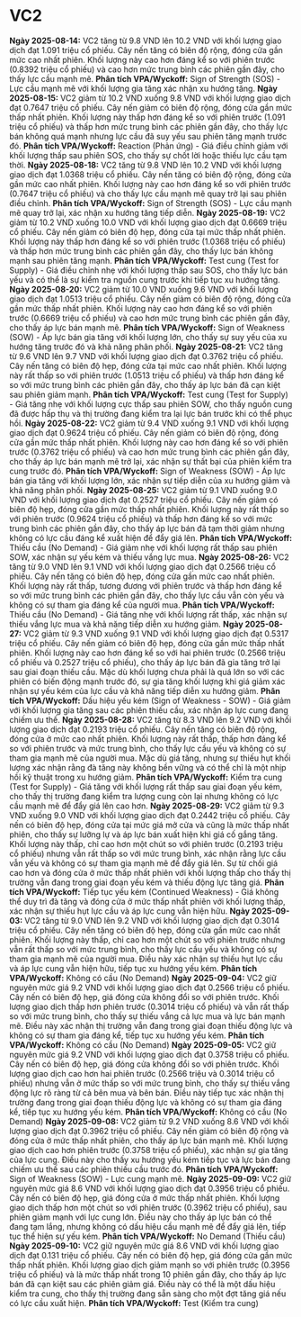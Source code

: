 # VC2

**Ngày 2025-08-14:** VC2 tăng từ 9.8 VND lên 10.2 VND với khối lượng giao dịch đạt 1.091 triệu cổ phiếu. Cây nến tăng có biên độ rộng, đóng cửa gần mức cao nhất phiên. Khối lượng này cao hơn đáng kể so với phiên trước (0.8392 triệu cổ phiếu) và cao hơn mức trung bình các phiên gần đây, cho thấy lực cầu mạnh mẽ. **Phân tích VPA/Wyckoff:** Sign of Strength (SOS) - Lực cầu mạnh mẽ với khối lượng gia tăng xác nhận xu hướng tăng.
**Ngày 2025-08-15:** VC2 giảm từ 10.2 VND xuống 9.8 VND với khối lượng giao dịch đạt 0.7647 triệu cổ phiếu. Cây nến giảm có biên độ rộng, đóng cửa gần mức thấp nhất phiên. Khối lượng này thấp hơn đáng kể so với phiên trước (1.091 triệu cổ phiếu) và thấp hơn mức trung bình các phiên gần đây, cho thấy lực bán không quá mạnh nhưng lực cầu đã suy yếu sau phiên tăng mạnh trước đó. **Phân tích VPA/Wyckoff:** Reaction (Phản ứng) - Giá điều chỉnh giảm với khối lượng thấp sau phiên SOS, cho thấy sự chốt lời hoặc thiếu lực cầu tạm thời.
**Ngày 2025-08-18:** VC2 tăng từ 9.8 VND lên 10.2 VND với khối lượng giao dịch đạt 1.0368 triệu cổ phiếu. Cây nến tăng có biên độ rộng, đóng cửa gần mức cao nhất phiên. Khối lượng này cao hơn đáng kể so với phiên trước (0.7647 triệu cổ phiếu) và cho thấy lực cầu mạnh mẽ quay trở lại sau phiên điều chỉnh. **Phân tích VPA/Wyckoff:** Sign of Strength (SOS) - Lực cầu mạnh mẽ quay trở lại, xác nhận xu hướng tăng tiếp diễn.
**Ngày 2025-08-19:** VC2 giảm từ 10.2 VND xuống 10.0 VND với khối lượng giao dịch đạt 0.6669 triệu cổ phiếu. Cây nến giảm có biên độ hẹp, đóng cửa tại mức thấp nhất phiên. Khối lượng này thấp hơn đáng kể so với phiên trước (1.0368 triệu cổ phiếu) và thấp hơn mức trung bình các phiên gần đây, cho thấy lực bán không mạnh sau phiên tăng mạnh. **Phân tích VPA/Wyckoff:** Test cung (Test for Supply) - Giá điều chỉnh nhẹ với khối lượng thấp sau SOS, cho thấy lực bán yếu và có thể là sự kiểm tra nguồn cung trước khi tiếp tục xu hướng tăng.
**Ngày 2025-08-20:** VC2 giảm từ 10.0 VND xuống 9.6 VND với khối lượng giao dịch đạt 1.0513 triệu cổ phiếu. Cây nến giảm có biên độ rộng, đóng cửa gần mức thấp nhất phiên. Khối lượng này cao hơn đáng kể so với phiên trước (0.6669 triệu cổ phiếu) và cao hơn mức trung bình các phiên gần đây, cho thấy áp lực bán mạnh mẽ. **Phân tích VPA/Wyckoff:** Sign of Weakness (SOW) - Áp lực bán gia tăng với khối lượng lớn, cho thấy sự suy yếu của xu hướng tăng trước đó và khả năng phân phối.
**Ngày 2025-08-21:** VC2 tăng từ 9.6 VND lên 9.7 VND với khối lượng giao dịch đạt 0.3762 triệu cổ phiếu. Cây nến tăng có biên độ hẹp, đóng cửa tại mức cao nhất phiên. Khối lượng này rất thấp so với phiên trước (1.0513 triệu cổ phiếu) và thấp hơn đáng kể so với mức trung bình các phiên gần đây, cho thấy áp lực bán đã cạn kiệt sau phiên giảm mạnh. **Phân tích VPA/Wyckoff:** Test cung (Test for Supply) - Giá tăng nhẹ với khối lượng cực thấp sau phiên SOW, cho thấy nguồn cung đã được hấp thụ và thị trường đang kiểm tra lại lực bán trước khi có thể phục hồi.
**Ngày 2025-08-22:** VC2 giảm từ 9.4 VND xuống 9.1 VND với khối lượng giao dịch đạt 0.9624 triệu cổ phiếu. Cây nến giảm có biên độ rộng, đóng cửa gần mức thấp nhất phiên. Khối lượng này cao hơn đáng kể so với phiên trước (0.3762 triệu cổ phiếu) và cao hơn mức trung bình các phiên gần đây, cho thấy áp lực bán mạnh mẽ trở lại, xác nhận sự thất bại của phiên kiểm tra cung trước đó. **Phân tích VPA/Wyckoff:** Sign of Weakness (SOW) - Áp lực bán gia tăng với khối lượng lớn, xác nhận sự tiếp diễn của xu hướng giảm và khả năng phân phối.
**Ngày 2025-08-25:** VC2 giảm từ 9.1 VND xuống 9.0 VND với khối lượng giao dịch đạt 0.2527 triệu cổ phiếu. Cây nến giảm có biên độ hẹp, đóng cửa gần mức thấp nhất phiên. Khối lượng này rất thấp so với phiên trước (0.9624 triệu cổ phiếu) và thấp hơn đáng kể so với mức trung bình các phiên gần đây, cho thấy áp lực bán đã tạm thời giảm nhưng không có lực cầu đáng kể xuất hiện để đẩy giá lên. **Phân tích VPA/Wyckoff:** Thiếu cầu (No Demand) - Giá giảm nhẹ với khối lượng rất thấp sau phiên SOW, xác nhận sự yếu kém và thiếu vắng lực mua.
**Ngày 2025-08-26:** VC2 tăng từ 9.0 VND lên 9.1 VND với khối lượng giao dịch đạt 0.2566 triệu cổ phiếu. Cây nến tăng có biên độ hẹp, đóng cửa gần mức cao nhất phiên. Khối lượng này rất thấp, tương đương với phiên trước và thấp hơn đáng kể so với mức trung bình các phiên gần đây, cho thấy lực cầu vẫn còn yếu và không có sự tham gia đáng kể của người mua. **Phân tích VPA/Wyckoff:** Thiếu cầu (No Demand) - Giá tăng nhẹ với khối lượng rất thấp, xác nhận sự thiếu vắng lực mua và khả năng tiếp diễn xu hướng giảm.
**Ngày 2025-08-27:** VC2 giảm từ 9.3 VND xuống 9.1 VND với khối lượng giao dịch đạt 0.5317 triệu cổ phiếu. Cây nến giảm có biên độ hẹp, đóng cửa gần mức thấp nhất phiên. Khối lượng này cao hơn đáng kể so với hai phiên trước (0.2566 triệu cổ phiếu và 0.2527 triệu cổ phiếu), cho thấy áp lực bán đã gia tăng trở lại sau giai đoạn thiếu cầu. Mặc dù khối lượng chưa phải là quá lớn so với các phiên có biến động mạnh trước đó, sự gia tăng khối lượng khi giá giảm xác nhận sự yếu kém của lực cầu và khả năng tiếp diễn xu hướng giảm. **Phân tích VPA/Wyckoff:** Dấu hiệu yếu kém (Sign of Weakness - SOW) - Giá giảm với khối lượng gia tăng sau các phiên thiếu cầu, xác nhận áp lực cung đang chiếm ưu thế.
**Ngày 2025-08-28:** VC2 tăng từ 8.3 VND lên 9.2 VND với khối lượng giao dịch đạt 0.2193 triệu cổ phiếu. Cây nến tăng có biên độ rộng, đóng cửa ở mức cao nhất phiên. Khối lượng này rất thấp, thấp hơn đáng kể so với phiên trước và mức trung bình, cho thấy lực cầu yếu và không có sự tham gia mạnh mẽ của người mua. Mặc dù giá tăng, nhưng sự thiếu hụt khối lượng xác nhận rằng đà tăng này không bền vững và có thể chỉ là một nhịp hồi kỹ thuật trong xu hướng giảm. **Phân tích VPA/Wyckoff:** Kiểm tra cung (Test for Supply) - Giá tăng với khối lượng rất thấp sau giai đoạn yếu kém, cho thấy thị trường đang kiểm tra lượng cung còn lại nhưng không có lực cầu mạnh mẽ để đẩy giá lên cao hơn.
**Ngày 2025-08-29:** VC2 giảm từ 9.3 VND xuống 9.0 VND với khối lượng giao dịch đạt 0.2442 triệu cổ phiếu. Cây nến có biên độ hẹp, đóng cửa tại mức giá mở cửa và cũng là mức thấp nhất phiên, cho thấy sự lưỡng lự và áp lực bán xuất hiện khi giá cố gắng tăng. Khối lượng này thấp, chỉ cao hơn một chút so với phiên trước (0.2193 triệu cổ phiếu) nhưng vẫn rất thấp so với mức trung bình, xác nhận rằng lực cầu vẫn yếu và không có sự tham gia mạnh mẽ để đẩy giá lên. Sự từ chối giá cao hơn và đóng cửa ở mức thấp nhất phiên với khối lượng thấp cho thấy thị trường vẫn đang trong giai đoạn yếu kém và thiếu động lực tăng giá. **Phân tích VPA/Wyckoff:** Tiếp tục yếu kém (Continued Weakness) - Giá không thể duy trì đà tăng và đóng cửa ở mức thấp nhất phiên với khối lượng thấp, xác nhận sự thiếu hụt lực cầu và áp lực cung vẫn hiện hữu.
**Ngày 2025-09-03:** VC2 tăng từ 9.0 VND lên 9.2 VND với khối lượng giao dịch đạt 0.3014 triệu cổ phiếu. Cây nến tăng có biên độ hẹp, đóng cửa gần mức cao nhất phiên. Khối lượng này thấp, chỉ cao hơn một chút so với phiên trước nhưng vẫn rất thấp so với mức trung bình, cho thấy lực cầu yếu và không có sự tham gia mạnh mẽ của người mua. Điều này xác nhận sự thiếu hụt lực cầu và áp lực cung vẫn hiện hữu, tiếp tục xu hướng yếu kém. **Phân tích VPA/Wyckoff:** Không có cầu (No Demand)
**Ngày 2025-09-04:** VC2 giữ nguyên mức giá 9.2 VND với khối lượng giao dịch đạt 0.2566 triệu cổ phiếu. Cây nến có biên độ hẹp, giá đóng cửa không đổi so với phiên trước. Khối lượng giao dịch thấp hơn phiên trước (0.3014 triệu cổ phiếu) và vẫn rất thấp so với mức trung bình, cho thấy sự thiếu vắng cả lực mua và lực bán mạnh mẽ. Điều này xác nhận thị trường vẫn đang trong giai đoạn thiếu động lực và không có sự tham gia đáng kể, tiếp tục xu hướng yếu kém. **Phân tích VPA/Wyckoff:** Không có cầu (No Demand)
**Ngày 2025-09-05:** VC2 giữ nguyên mức giá 9.2 VND với khối lượng giao dịch đạt 0.3758 triệu cổ phiếu. Cây nến có biên độ hẹp, giá đóng cửa không đổi so với phiên trước. Khối lượng giao dịch cao hơn hai phiên trước (0.2566 triệu và 0.3014 triệu cổ phiếu) nhưng vẫn ở mức thấp so với mức trung bình, cho thấy sự thiếu vắng động lực rõ ràng từ cả bên mua và bên bán. Điều này tiếp tục xác nhận thị trường đang trong giai đoạn thiếu động lực và không có sự tham gia đáng kể, tiếp tục xu hướng yếu kém. **Phân tích VPA/Wyckoff:** Không có cầu (No Demand)
**Ngày 2025-09-08:** VC2 giảm từ 9.2 VND xuống 8.6 VND với khối lượng giao dịch đạt 0.3962 triệu cổ phiếu. Cây nến giảm có biên độ rộng và đóng cửa ở mức thấp nhất phiên, cho thấy áp lực bán mạnh mẽ. Khối lượng giao dịch cao hơn phiên trước (0.3758 triệu cổ phiếu), xác nhận sự gia tăng của lực cung. Điều này cho thấy xu hướng yếu kém tiếp tục và lực bán đang chiếm ưu thế sau các phiên thiếu cầu trước đó. **Phân tích VPA/Wyckoff:** Sign of Weakness (SOW) - Lực cung mạnh mẽ.
**Ngày 2025-09-09:** VC2 giữ nguyên mức giá 8.6 VND với khối lượng giao dịch đạt 0.3956 triệu cổ phiếu. Cây nến có biên độ hẹp, giá đóng cửa ở mức thấp nhất phiên. Khối lượng giao dịch thấp hơn một chút so với phiên trước (0.3962 triệu cổ phiếu), sau phiên giảm mạnh với lực cung lớn. Điều này cho thấy áp lực bán có thể đang tạm lắng, nhưng không có dấu hiệu cầu mạnh mẽ để đẩy giá lên, tiếp tục thể hiện sự yếu kém. **Phân tích VPA/Wyckoff:** No Demand (Thiếu cầu)
**Ngày 2025-09-10:** VC2 giữ nguyên mức giá 8.6 VND với khối lượng giao dịch đạt 0.131 triệu cổ phiếu. Cây nến có biên độ hẹp, giá đóng cửa gần mức thấp nhất phiên. Khối lượng giao dịch giảm mạnh so với phiên trước (0.3956 triệu cổ phiếu) và là mức thấp nhất trong 10 phiên gần đây, cho thấy áp lực bán đã cạn kiệt sau các phiên giảm giá. Điều này có thể là một dấu hiệu kiểm tra cung, cho thấy thị trường đang sẵn sàng cho một đợt tăng giá nếu có lực cầu xuất hiện. **Phân tích VPA/Wyckoff:** Test (Kiểm tra cung)
